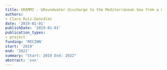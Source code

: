 ```yaml
---
title: GRAMMI - GRoundwater discharge to the Mediterranean Sea from a microbial perspective: Diversity, functioning and connectivity at the terrestrial marine interface
authors:
- Clara Ruiz-González
date: '2019-01-01'
publishDate: '2019-01-01'
publication_types:
- project
funding: 'MICINN'
start: '2019'
end: '2022'
summary: "Start: 2019 End: 2022"
abstract: 'xxx'
--- 
```

